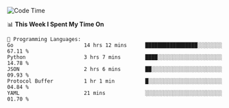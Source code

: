 <!--START_SECTION:waka-->
![Code Time](http://img.shields.io/badge/Code%20Time-870%20hrs%2011%20mins-blue)

📊 **This Week I Spent My Time On** 

```text
💬 Programming Languages: 
Go                       14 hrs 12 mins      █████████████████░░░░░░░░   67.11 % 
Python                   3 hrs 7 mins        ████░░░░░░░░░░░░░░░░░░░░░   14.78 % 
JSON                     2 hrs 6 mins        ██░░░░░░░░░░░░░░░░░░░░░░░   09.93 % 
Protocol Buffer          1 hr 1 min          █░░░░░░░░░░░░░░░░░░░░░░░░   04.84 % 
YAML                     21 mins             ░░░░░░░░░░░░░░░░░░░░░░░░░   01.70 % 
```


<!--END_SECTION:waka-->